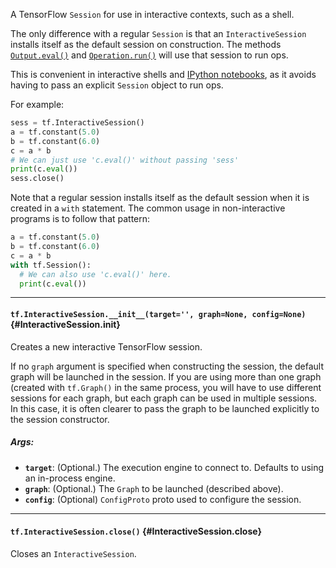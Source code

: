 A TensorFlow `Session` for use in interactive contexts, such as a shell.

The only difference with a regular `Session` is that an `InteractiveSession`
installs itself as the default session on construction.
The methods [`Output.eval()`](../../api_docs/python/framework.md#Output.eval)
and [`Operation.run()`](../../api_docs/python/framework.md#Operation.run)
will use that session to run ops.

This is convenient in interactive shells and [IPython
notebooks](http://ipython.org), as it avoids having to pass an explicit
`Session` object to run ops.

For example:

```python
sess = tf.InteractiveSession()
a = tf.constant(5.0)
b = tf.constant(6.0)
c = a * b
# We can just use 'c.eval()' without passing 'sess'
print(c.eval())
sess.close()
```

Note that a regular session installs itself as the default session when it
is created in a `with` statement.  The common usage in non-interactive
programs is to follow that pattern:

```python
a = tf.constant(5.0)
b = tf.constant(6.0)
c = a * b
with tf.Session():
  # We can also use 'c.eval()' here.
  print(c.eval())
```

- - -

#### `tf.InteractiveSession.__init__(target='', graph=None, config=None)` {#InteractiveSession.__init__}

Creates a new interactive TensorFlow session.

If no `graph` argument is specified when constructing the session,
the default graph will be launched in the session. If you are
using more than one graph (created with `tf.Graph()` in the same
process, you will have to use different sessions for each graph,
but each graph can be used in multiple sessions. In this case, it
is often clearer to pass the graph to be launched explicitly to
the session constructor.

##### Args:


*  <b>`target`</b>: (Optional.) The execution engine to connect to.
    Defaults to using an in-process engine.
*  <b>`graph`</b>: (Optional.) The `Graph` to be launched (described above).
*  <b>`config`</b>: (Optional) `ConfigProto` proto used to configure the session.


- - -

#### `tf.InteractiveSession.close()` {#InteractiveSession.close}

Closes an `InteractiveSession`.



